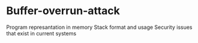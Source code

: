 # Buffer-overrun-attack
Program represantation in memory
Stack format and usage
Security issues that exist in current systems
